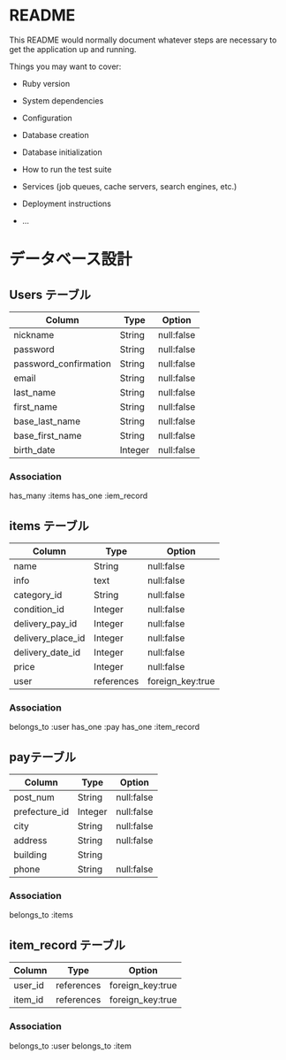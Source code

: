 # README

This README would normally document whatever steps are necessary to get the
application up and running.

Things you may want to cover:

* Ruby version

* System dependencies

* Configuration

* Database creation

* Database initialization

* How to run the test suite

* Services (job queues, cache servers, search engines, etc.)

* Deployment instructions

* ...

# データベース設計

## Users テーブル

| Column                | Type    | Option     |
| --------------------- | ------- | ---------- |
| nickname              | String  | null:false |
| password              | String  | null:false |
| password_confirmation | String  | null:false |
| email                 | String  | null:false |
| last_name             | String  | null:false |
| first_name            | String  | null:false |
| base_last_name        | String  | null:false |
| base_first_name       | String  | null:false |
| birth_date            | Integer | null:false |
### Association
has_many :items
has_one :iem_record

## items テーブル

| Column            | Type       | Option           |
| ----------------- | ---------- | ---------------- |
| name              | String     | null:false       |
| info              | text       | null:false       |
| category_id       | String     | null:false       |
| condition_id      | Integer    | null:false       |
| delivery_pay_id   | Integer    | null:false       |
| delivery_place_id | Integer    | null:false       |
| delivery_date_id  | Integer    | null:false       |
| price             | Integer    | null:false       |
| user              | references | foreign_key:true |

### Association
belongs_to :user
has_one :pay
has_one :item_record

## payテーブル
| Column        | Type    | Option     |
| ------------- | ------- | ---------- |
| post_num      | String  | null:false |
| prefecture_id | Integer | null:false |
| city          | String  | null:false |
| address       | String  | null:false |
| building      | String  |            |
| phone         | String  | null:false |

### Association
belongs_to :items

## item_record テーブル

| Column  | Type       | Option           |
| ------- | ---------- | ---------------- |
| user_id | references | foreign_key:true |
| item_id | references | foreign_key:true |

### Association
belongs_to :user
belongs_to :item
